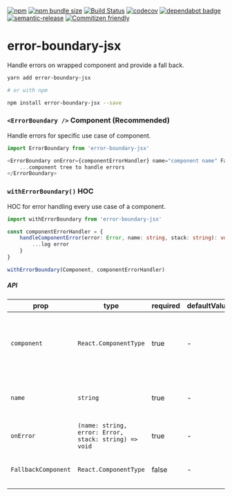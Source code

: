 [![npm](https://img.shields.io/npm/v/error-boundary.svg)](https://www.npmjs.com/package/error-boundary-jsx)
[![npm bundle size](https://img.shields.io/bundlephobia/minzip/error-boundary.svg)](https://bundlephobia.com/result?p=error-boundary-jsx)
[![Build Status](https://travis-ci.org/matmalkowski/react-handyman.svg?branch=master)](https://travis-ci.org/matmalkowski/react-handyman)
[![codecov](https://codecov.io/gh/matmalkowski/react-handyman/branch/master/graph/badge.svg)](https://codecov.io/gh/matmalkowski/react-handyman)
[![dependabot badge](https://badgen.net/dependabot/matmalkowski/react-handyman/?icon=dependabot.svg)](https://dependabot.com/)
[![semantic-release](https://img.shields.io/badge/%20%20%F0%9F%93%A6%F0%9F%9A%80-semantic--release-e10079.svg)](https://github.com/semantic-release/semantic-release)
[![Commitizen friendly](https://img.shields.io/badge/commitizen-friendly-brightgreen.svg)](http://commitizen.github.io/cz-cli/)

# error-boundary-jsx

Handle errors on wrapped component and provide a fall back.

```bash
yarn add error-boundary-jsx

# or with npm

npm install error-boundary-jsx --save
```

### `<ErrorBoundary />` Component (Recommended)

Handle errors for specific use case of component.

```ts
import ErrorBoundary from 'error-boundary-jsx'

<ErrorBoundary onError={componentErrorHandler} name="component name" FallbackComponent={CustomFallbackComponent}>
    ...component tree to handle errors
</ErrorBoundary>
```

### `withErrorBoundary()` HOC

HOC for error handling every use case of a component.

```ts
import withErrorBoundary from 'error-boundary-jsx'

const componentErrorHandler = {
    handleComponentError(error: Error, name: string, stack: string): void {
        ...log error
    }
}

withErrorBoundary(Component, componentErrorHandler)
```

##### API

| prop       | type                   | required | defaultValue | Description                                                                                                                    |
| ---------- | ---------------------- | -------- | ------------ | ------------------------------------------------------------------------------------------------------------------------------ |
| `component` | `React.ComponentType`     | true     | -            | A component that we want to bind error boundary jsx to                                                        |
| `name`      | `string`     | true     | -            | Component name to identify in stack message                                                       |
| `onError`  | `(name: string, error: Error, stack: string) => void`     | true     | -            | Error callback handler                                                     |
| `FallbackComponent` | `React.ComponentType`     | false     | -            | A fallback component when error occurs                                                       |

